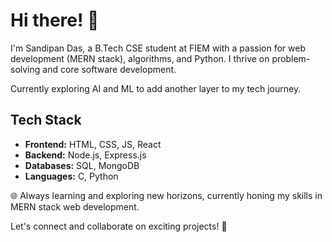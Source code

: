 # Hi there! 👋

I'm Sandipan Das, a B.Tech CSE student at FIEM with a passion for web development (MERN stack), algorithms, and Python. I thrive on problem-solving and core software development.

Currently exploring AI and ML to add another layer to my tech journey.

## Tech Stack

- **Frontend:** HTML, CSS, JS, React
- **Backend:** Node.js, Express.js
- **Databases:** SQL, MongoDB
- **Languages:** C, Python

🌐 Always learning and exploring new horizons, currently honing my skills in MERN stack web development.

Let's connect and collaborate on exciting projects! 🤝
